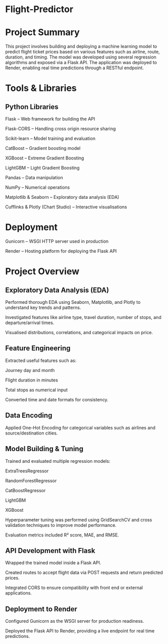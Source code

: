 # Flight-Predictor
# Project Summary
This project involves building and deploying a machine learning model to predict flight ticket prices based on various features such as airline, route, duration, and timing. The model was developed using several regression algorithms and exposed via a Flask API. The application was deployed to Render, enabling real time predictions through a RESTful endpoint.

# Tools & Libraries 
## Python Libraries
Flask – Web framework for building the API

Flask-CORS – Handling cross origin resource sharing

Scikit-learn – Model training and evaluation

CatBoost – Gradient boosting model

XGBoost – Extreme Gradient Boosting

LightGBM – Light Gradient Boosting

Pandas – Data manipulation

NumPy – Numerical operations

Matplotlib & Seaborn – Exploratory data analysis (EDA)

Cufflinks & Plotly (Chart Studio) – Interactive visualisations

# Deployment
Gunicorn – WSGI HTTP server used in production

Render – Hosting platform for deploying the Flask API

# Project Overview
## Exploratory Data Analysis (EDA)
Performed thorough EDA using Seaborn, Matplotlib, and Plotly to understand key trends and patterns.

Investigated features like airline type, travel duration, number of stops, and departure/arrival times.

Visualised distributions, correlations, and categorical impacts on price.

## Feature Engineering
Extracted useful features such as:

Journey day and month

Flight duration in minutes

Total stops as numerical input

Converted time and date formats for consistency.

## Data Encoding
Applied One-Hot Encoding for categorical variables such as airlines and source/destination cities.

## Model Building & Tuning
Trained and evaluated multiple regression models:

ExtraTreesRegressor

RandomForestRegressor

CatBoostRegressor

LightGBM

XGBoost

Hyperparameter tuning was performed using GridSearchCV and cross validation techniques to improve model performance.

Evaluation metrics included R² score, MAE, and RMSE.

## API Development with Flask
Wrapped the trained model inside a Flask API.

Created routes to accept flight data via POST requests and return predicted prices.

Integrated CORS to ensure compatibility with front end or external applications.

## Deployment to Render
Configured Gunicorn as the WSGI server for production readiness.

Deployed the Flask API to Render, providing a live endpoint for real time predictions.
